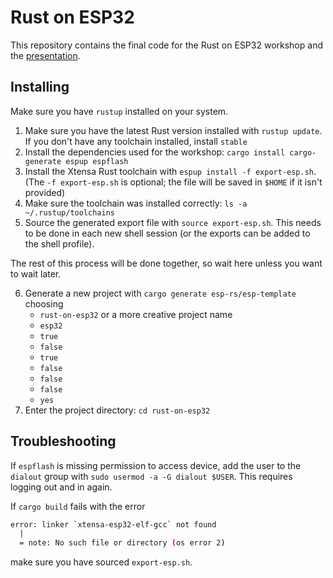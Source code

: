 # Rust on ESP32

This repository contains the final code for the Rust on ESP32 workshop and the [presentation](presentation).

## Installing

Make sure you have `rustup` installed on your system.

1. Make sure you have the latest Rust version installed with `rustup update`. If you don't have any toolchain installed, install `stable`
2. Install the dependencies used for the workshop: `cargo install cargo-generate espup espflash`
3. Install the Xtensa Rust toolchain with `espup install -f export-esp.sh`. (The `-f export-esp.sh` is optional; the file will be saved in `$HOME` if it isn't provided)
4. Make sure the toolchain was installed correctly: `ls -a ~/.rustup/toolchains`
5. Source the generated export file with `source export-esp.sh`. This needs to be done in each new shell session (or the exports can be added to the shell profile).

The rest of this process will be done together, so wait here unless you want to wait later.

6. Generate a new project with `cargo generate esp-rs/esp-template` choosing
    - `rust-on-esp32` or a more creative project name
    - `esp32`
    - `true`
    - `false`
    - `true`
    - `false`
    - `false`
    - `false`
    - `yes`
7. Enter the project directory: `cd rust-on-esp32`

## Troubleshooting

If `espflash` is missing permission to access device, add the user to the `dialout` group with `sudo usermod -a -G dialout $USER`.
This requires logging out and in again.

If `cargo build` fails with the error
```sh
error: linker `xtensa-esp32-elf-gcc` not found
  |
  = note: No such file or directory (os error 2)
```
make sure you have sourced `export-esp.sh`.
